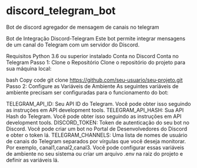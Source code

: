 # discord_telegram_bot
Bot de discord agregador de mensagem de canais no telegram

Bot de Integração Discord-Telegram
Este bot permite integrar mensagens de um canal do Telegram com um servidor do Discord.

Requisitos
Python 3.6 ou superior instalado
Conta no Discord
Conta no Telegram
Passo 1: Clone o Repositório
Clone o repositório do projeto para sua máquina local:

bash
Copy code
git clone https://github.com/seu-usuario/seu-projeto.git
Passo 2: Configure as Variáveis de Ambiente
As seguintes variáveis de ambiente precisam ser configuradas para o funcionamento do bot:

TELEGRAM_API_ID: Seu API ID do Telegram. Você pode obter isso seguindo as instruções em API development tools.
TELEGRAM_API_HASH: Sua API Hash do Telegram. Você pode obter isso seguindo as instruções em API development tools.
DISCORD_TOKEN: Token de autenticação do seu bot no Discord. Você pode criar um bot no Portal de Desenvolvedores do Discord e obter o token lá.
TELEGRAM_CHANNELS: Uma lista de nomes de usuário de canais do Telegram separados por vírgulas que você deseja monitorar. Por exemplo, canal1,canal2,canal3.
Você pode configurar essas variáveis de ambiente no seu sistema ou criar um arquivo .env na raiz do projeto e definir as variáveis lá.
